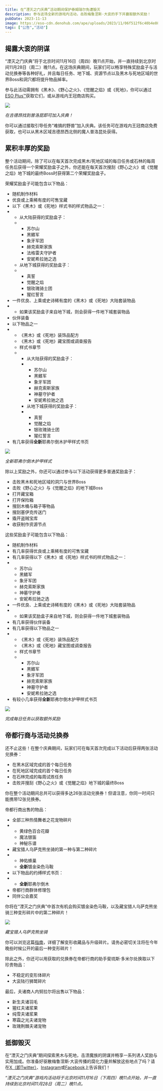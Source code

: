 ```yaml
---
title: 在“湮灭之门庆典”活动期间保护泰姆瑞尔免遭毁灭
description: 参与这场全新的游戏内活动，击败梅鲁涅斯·大衮的手下并赢取额外奖励！
pubDate: 2023-11-13
image: https://eso-cdn.denohub.com/ape/uploads/2023/11/06f512f6c40b4e0859d8d5b805c8ead1.jpg
tags: ["公告","活动"]
---
```


## 揭露大衮的阴谋

“湮灭之门庆典”将于北京时间11月16日（周四）晚11点开始，并一直持续到北京时间11月28日（周二）晚11点。在这场庆典期间，玩家们可以畅享特殊奖励盒子与活动兑换券等各种好礼，并且每日任务、地下城、资源节点以及黑木与死地区域的世界Boss和洞穴都将提升物品掉率。

参与此活动需拥有《黑木》、《野心之火》、《觉醒之焰》或《死地》，你可以通过[ESO Plus™](https://www.elderscrollsonline.com/cn/esoplus)获取它们，或从游戏内王冠商店购买。

![](https://eso-cdn.denohub.com/ape/uploads/2023/11/a87df9628c7f71a7f102fcbf2ec0c30b.jpg)

<p class="text-gray-500 text-sm text-center"><i>在吉德昂找到普洛昆即可加入庆典！</i></p>

你可以通过接取引导任务“难搞的野兽”加入庆典。该任务可在游戏内王冠商店免费获取，也可以从黑木区域吉德昂西北侧的魔人普洛昆处获得。

## 累积丰厚的奖励

整个活动期间，除了可以在每天首次完成黑木/死地区域的每日任务或石林的每周任务后获得一个荣耀奖励盒子之外，你还能在每天首次搜刮《野心之火》或《觉醒之焰》地下城的最终Boss时获得第二个荣耀奖励盒子。

荣耀奖励盒子可能包含以下物品：

- 随机制作材料
- 优良或上乘稀有度的可售宝藏
- 以下《黑木》或《死地》样式书的样式物品之一：
-
  - 从大陆获得的奖励盒子：
  -
    - 苏尔山
    - 黑鳍军
    - 象牙军团
    - 赫克索斯家族
    - 法格雷夫守护者
    - 安妮希拉驰之选
  - 从地下城获得的奖励盒子：
  -
    - 真誓
    - 觉醒之焰
    - 银玫瑰骑士团
    - 猩红誓言
- 一件优良、上乘或史诗稀有度的《黑木》或《死地》大陆套装物品
-
  - 如果该奖励盒子来自地下城，则会获得一件地下城套装物品
- 伙伴装备
- 以下物品之一
-
  - 《黑木》或《死地》装饰品配方
  - 《黑木》或《死地》藏宝图或调查报告
  - 样式书章节
  -
    - 从大陆获得的奖励盒子：
    -
      - 苏尔山
      - 黑鳍军
      - 象牙军团
      - 赫克索斯家族
      - 神墓守护者
      - 安妮希拉驰之选
    - 从地下城获得的奖励盒子：
    -
      - 真誓
      - 觉醒之焰
      - 银玫瑰骑士团
      - 猩红誓言
- 有几率获得**全新**耶弗尔倒木护甲样式书页

![](https://eso-cdn.denohub.com/ape/uploads/2023/11/923c2f3e8161930db03f5b02a347a50a.jpg)

<p class="text-gray-500 text-sm text-center"><i>全新耶弗尔倒木护甲样式</i></p>

除以上奖励之外，你还可以通过参与以下活动获得更多普通奖励盒子：

- 击败黑木和死地区域的洞穴与世界Boss
- 击败《野心之火》与《觉醒之焰》的地下城Boss
- 打开藏宝箱
- 打开保险箱
- 搜刮木桶与箱子等物品
- 搜刮塞伊克传送门
- 撬开盗贼宝库
- 收获制作资源节点

这些奖励盒子可能包含以下物品：

- 随机制作材料
- 有几率获得优良或上乘稀有度的可售宝藏
- 有几率获得以下《黑木》或《死地》样式书的样式物品之一：
-
  - 苏尔山
  - 黑鳍军
  - 象牙军团
  - 赫克索斯家族
  - 神墓守护者
  - 安妮希拉驰之选
- 一件优良、上乘或史诗稀有度的《黑木》或《死地》大陆套装物品
-
  - 如果该奖励盒子来自地下城，则会获得一件地下城套装物品
- 有几率获得伙伴装备
- 有几率获得以下物品之一
-
  - 《黑木》或《死地》装饰品配方
  - 《黑木》或《死地》藏宝图或调查报告
  - 样式书章节
  -
    - 苏尔山
    - 黑鳍军
    - 象牙军团
    - 赫克索斯家族
    - 神墓守护者
    - 安妮希拉驰之选
- 有较小几率获得**全新**耶弗尔倒木护甲样式书页

![](https://eso-cdn.denohub.com/ape/uploads/2023/11/9d3803c2d3fec59ceac547ef9e603a24.jpg)

<p class="text-gray-500 text-sm text-center"><i>完成每日任务以获取额外奖励</i></p>

## 帝都行商与活动兑换券

还不止这些！在整个庆典期间，玩家们可在每天首次完成以下活动后获得两张活动兑换券：

- 在黑木区域完成的首个每日任务
- 在死地区域完成的首个每日任务
- 在石林完成的每周试炼任务
- 击败并搜刮《野心之火》或《觉醒之焰》地下城的最终Boss

你在整个活动期间总共可以获得多达26张活动兑换券！但请注意，你同一时间只能携带12张兑换券。

帝都行商出售的物品：

- 全部三种热情舞者之花宠物碎片
-
  - 黄绿色百合花瓣
  - 魔法银笛
  - 神秘乐谱
- 藏宝猎人乌萨克熊坐骑的第一种与第二种碎片
-
  - 神佑蜂巢
  - **全新**镀金染色马鞍
- 以下物品的约缚样式书页：
-
  - **全新**耶弗尔倒木
- 帝都行商群体修理包
- 同伴公会嘉奖

你将在“湮灭之门庆典”中首次有机会购买镀金染色马鞍，以及藏宝猎人乌萨克熊坐骑三种变形碎片中的第二种碎片！

![](https://eso-cdn.denohub.com/ape/uploads/2023/11/b3a53d6fcf9e1741482c56e2734daf3f.jpg)

<p class="text-gray-500 text-sm text-center"><i>藏宝猎人乌萨克熊坐骑</i></p>

你可以浏览这篇[指南](https://www.elderscrollsonline.com/cn/guides/eventtickets)，详细了解变形收藏品与升级碎片。请务必密切关注将在今年晚些时候公开的最后一种变形碎片！

除此之外，你还可以用获取的兑换券在帝都行商的助手斐琉斯·多米尔处换取以下珍贵物品：

- 不稳定的变形体碎片
- 大衮陆行狮鹫碎片

最后，夫诸商人内努拉尔将出售以下物品：

- 新生夫诸羽毛
- 猩红夫诸浆果
- 纯雪夫诸浆果
- 寒霜之光夫诸宠物
- 玫瑰荆棘夫诸宠物

## 抵御毁灭

在“湮灭之门庆典”期间探索黑木与死地，击溃魔族的阴谋并畅享一系列诱人奖励与实用加成。你准备好驱散梅鲁涅斯·大衮传播的腐化力量并解放这些地点了吗？请在[X（即Twitter）](https://twitter.com/TESOnline)、[Instagram](https://www.instagram.com/elderscrollsonline/)或[Facebook](https://www.facebook.com/ElderScrollsOnline)上告诉我们！

_“湮灭之门庆典”游戏内活动将于北京时间11月16日（下周四）晚11点开始，并一直持续到北京时间11月28日（周二）晚11点。_
